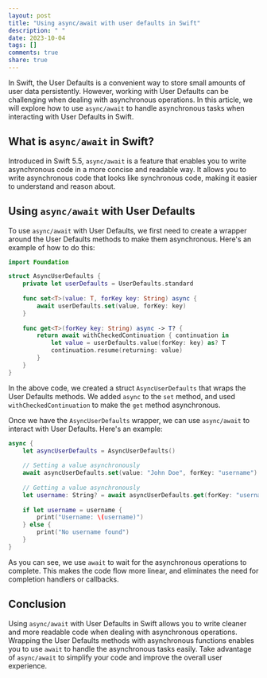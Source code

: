 ```yaml
---
layout: post
title: "Using async/await with user defaults in Swift"
description: " "
date: 2023-10-04
tags: []
comments: true
share: true
---
```


In Swift, the User Defaults is a convenient way to store small amounts of user data persistently. However, working with User Defaults can be challenging when dealing with asynchronous operations. In this article, we will explore how to use `async/await` to handle asynchronous tasks when interacting with User Defaults in Swift.

## What is `async/await` in Swift?

Introduced in Swift 5.5, `async/await` is a feature that enables you to write asynchronous code in a more concise and readable way. It allows you to write asynchronous code that looks like synchronous code, making it easier to understand and reason about.

## Using `async/await` with User Defaults

To use `async/await` with User Defaults, we first need to create a wrapper around the User Defaults methods to make them asynchronous. Here's an example of how to do this:

```swift
import Foundation

struct AsyncUserDefaults {
    private let userDefaults = UserDefaults.standard
    
    func set<T>(value: T, forKey key: String) async {
        await userDefaults.set(value, forKey: key)
    }
    
    func get<T>(forKey key: String) async -> T? {
        return await withCheckedContinuation { continuation in
            let value = userDefaults.value(forKey: key) as? T
            continuation.resume(returning: value)
        }
    }
}
```

In the above code, we created a struct `AsyncUserDefaults` that wraps the User Defaults methods. We added `async` to the `set` method, and used `withCheckedContinuation` to make the `get` method asynchronous.

Once we have the `AsyncUserDefaults` wrapper, we can use `async/await` to interact with User Defaults. Here's an example:

```swift
async {
    let asyncUserDefaults = AsyncUserDefaults()
    
    // Setting a value asynchronously
    await asyncUserDefaults.set(value: "John Doe", forKey: "username")
    
    // Getting a value asynchronously
    let username: String? = await asyncUserDefaults.get(forKey: "username")
    
    if let username = username {
        print("Username: \(username)")
    } else {
        print("No username found")
    }
}
```

As you can see, we use `await` to wait for the asynchronous operations to complete. This makes the code flow more linear, and eliminates the need for completion handlers or callbacks.

## Conclusion

Using `async/await` with User Defaults in Swift allows you to write cleaner and more readable code when dealing with asynchronous operations. Wrapping the User Defaults methods with asynchronous functions enables you to use `await` to handle the asynchronous tasks easily. Take advantage of `async/await` to simplify your code and improve the overall user experience.